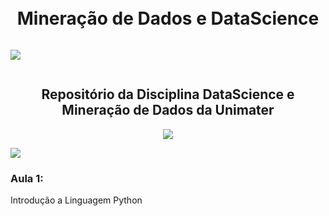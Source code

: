 
<summary><h1 style="display: inline-block;"></h1></summary>

<h1 align="center"> Mineração de Dados e DataScience</h1>

<p  align="center"  style="display: inline-block;">
<img src="https://user-images.githubusercontent.com/73097560/115834477-dbab4500-a447-11eb-908a-139a6edaec5c.gif">             
<br>
</p>

<h2 align="center"> Repositório da Disciplina DataScience e Mineração de Dados da Unimater </h2>

<p  align="center">
<img src="https://user-images.githubusercontent.com/73097560/115834477-dbab4500-a447-11eb-908a-139a6edaec5c.gif">             
<br>
</p>

![](Imagem/gif.gif)

### Aula 1:

Introdução a Linguagem Python
